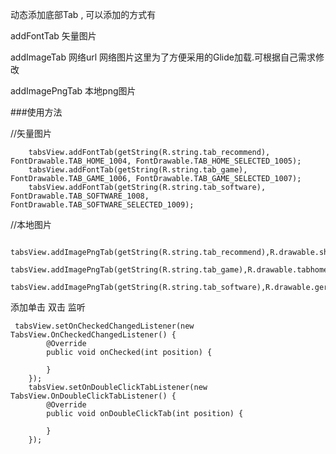 动态添加底部Tab , 可以添加的方式有

addFontTab  矢量图片

addImageTab 网络url  网络图片这里为了方便采用的Glide加载.可根据自己需求修改

addImagePngTab 本地png图片

###使用方法

//矢量图片

        tabsView.addFontTab(getString(R.string.tab_recommend), FontDrawable.TAB_HOME_1004, FontDrawable.TAB_HOME_SELECTED_1005);
        tabsView.addFontTab(getString(R.string.tab_game), FontDrawable.TAB_GAME_1006, FontDrawable.TAB_GAME_SELECTED_1007);
        tabsView.addFontTab(getString(R.string.tab_software), FontDrawable.TAB_SOFTWARE_1008, FontDrawable.TAB_SOFTWARE_SELECTED_1009);

 //本地图片

        tabsView.addImagePngTab(getString(R.string.tab_recommend),R.drawable.shouye,R.drawable.shouye_select);
        tabsView.addImagePngTab(getString(R.string.tab_game),R.drawable.tabhome,R.drawable.tabhome_select);
        tabsView.addImagePngTab(getString(R.string.tab_software),R.drawable.gerenzhongxin,R.drawable.gerenzhongxin_select);



添加单击 双击 监听

     tabsView.setOnCheckedChangedListener(new TabsView.OnCheckedChangedListener() {
            @Override
            public void onChecked(int position) {

            }
        });
        tabsView.setOnDoubleClickTabListener(new TabsView.OnDoubleClickTabListener() {
            @Override
            public void onDoubleClickTab(int position) {

            }
        });